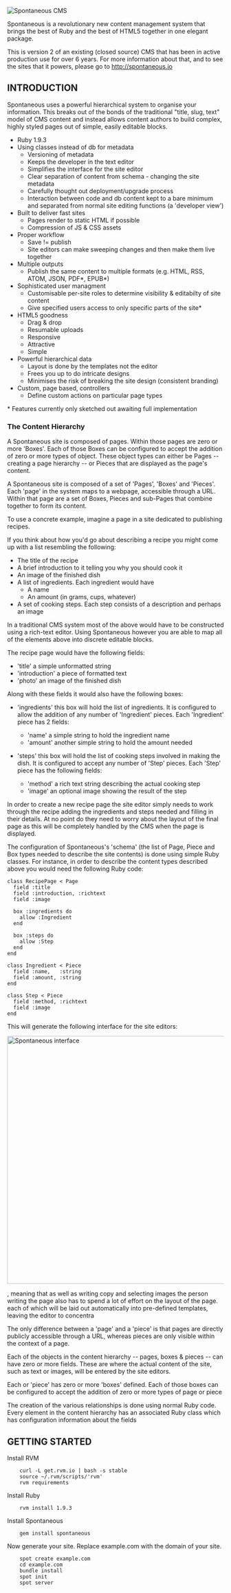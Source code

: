 ![Spontaneous CMS](https://github.com/SpontaneousCMS/spontaneous/raw/master/application/static/logo-400px-transparent.png)

Spontaneous is a revolutionary new content management system that brings the best of Ruby and the best of HTML5 together in one elegant package.

This is version 2 of an existing (closed source) CMS that has been in active production use for over 6 years. For more information about that, and to see the sites that it powers, please go to http://spontaneous.io

## INTRODUCTION

Spontaneous uses a powerful hierarchical system to organise your information. This breaks out of the bonds of the traditional "title, slug, text" model of CMS content and instead allows content authors to build complex, highly styled pages out of simple, easily editable blocks.

- Ruby 1.9.3
- Using classes instead of db for metadata
  - Versioning of metadata
  - Keeps the developer in the text editor
  - Simplifies the interface for the site editor
  - Clear separation of content from schema - changing the site metadata
  - Carefully thought out deployment/upgrade process
  - Interaction between code and db content kept to a bare minimum and separated from normal site editing functions (a 'developer view')
- Built to deliver fast sites
  - Pages render to static HTML if possible
  - Compression of JS & CSS assets
- Proper workflow
  - Save != publish
  - Site editors can make sweeping changes and then make them live together
- Multiple outputs
  - Publish the same content to multiple formats (e.g. HTML, RSS, ATOM, JSON, PDF\*, EPUB\*)
- Sophisticated user managment
  - Customisable per-site roles to determine visibility & editabilty of site content
  - Give specified users access to only specific parts of the site\*
- HTML5 goodness
  - Drag & drop
  - Resumable uploads
  - Responsive
  - Attractive
  - Simple
- Powerful hierarchical data
  - Layout is done by the templates not the editor
  - Frees you up to do intricate designs
  - Minimises the risk of breaking the site design (consistent branding)
- Custom, page based, controllers
  - Define custom actions on particular page types

\* Features currently only sketched out awaiting full implementation

### The Content Hierarchy

A Spontaneous site is composed of pages. Within those pages are zero or more 'Boxes'. Each of those Boxes can be configured to accept the addition of zero or more types of object. These object types can either be Pages -- creating a page hierarchy -- or Pieces that are displayed as the page's content.

A Spontaneous site is composed of a set of 'Pages', 'Boxes' and 'Pieces'. Each
'page' in the system maps to a webpage, accessible through a URL. Within that page are a set of Boxes, Pieces and sub-Pages that combine together to form its content.

To use a concrete example, imagine a page in a site dedicated to publishing recipes.

If you think about how you'd go about describing a recipe you might come up
with a list resembling the following:

- The title of the recipe
- A brief introduction to it telling you why you should cook it
- An image of the finished dish
- A list of ingredients. Each ingredient would have
	- A name
	- An amount (in grams, cups, whatever)
- A set of cooking steps. Each step consists of a description and perhaps an
	image

In a traditional CMS system most of the above would have to be constructed using
a rich-text editor. Using Spontaneous however you are able to map all of the
elements above into discrete editable blocks.

The recipe page would have the following fields:

- 'title' a simple unformatted string
- 'introduction' a piece of formatted text
- 'photo' an image of the finished dish

Along with these fields it would also have the following boxes:

- 'ingredients' this box will hold the list of ingredients. It is configured to
	allow the addition of any number of 'Ingredient' pieces. Each 'Ingredient'
	piece has 2 fields:
	- 'name' a simple string to hold the ingredient name
	- 'amount' another simple string to hold the amount needed

- 'steps' this box will hold the list of cooking steps involved in making the
	dish. It is configured to accept any number of 'Step' pieces. Each 'Step'
	piece has the following fields:
	- 'method' a rich text string describing the actual cooking step
	- 'image' an optional image showing the result of the step

In order to create a new recipe page the site editor simply needs to work
through the recipe adding the ingredients and steps needed and filling in their
details. At no point do they need to worry about the layout of the final page as
this will be completely handled by the CMS when the page is displayed.

The configuration of Spontaneous's 'schema' (the list of Page, Piece and Box
types needed to describe the site contents) is done using simple Ruby classes.
For instance, in order to describe the content types described above you would
need the following Ruby code:

    class RecipePage < Page
      field :title
      field :introduction, :richtext
      field :image

      box :ingredients do
        allow :Ingredient
      end

      box :steps do
        allow :Step
      end
    end

    class Ingredient < Piece
      field :name,   :string
      field :amount, :string
    end

    class Step < Piece
      field :method, :richtext
      field :image
    end

This will generate the following interface for the site editors:

<img src="https://github.com/SpontaneousCMS/spontaneous/raw/master/docs/recipe-interface-screenshot.png" alt="Spontaneous interface" width="800" height="577" />

, meaning that as well as writing copy and selecting images
the person writing the page also has to spend a lot of effort on the layout of
the page.
each of which will be laid out
automatically into pre-defined templates, leaving the editor to concentra

The only difference between a 'page' and a 'piece' is that pages are directly
publicly accessible through a URL, whereas pieces are only visible within the
context of a page.


Each of the objects in the content hierarchy -- pages, boxes & pieces -- can
have zero or more fields. These are where the actual content of the site, such
as text or images, will be entered by the site editors.

Each
or 'piece' has zero or more 'boxes' defined. Each of those boxes can be
configured to accept the addition of zero or more types of page or piece


The creation of the various relationships is done using normal Ruby code. Every
element in the content hierarchy has an associated Ruby class which has
configuration information about the fields

## GETTING STARTED

Install RVM

		curl -L get.rvm.io | bash -s stable
		source ~/.rvm/scripts/'rvm'
		rvm requirements

Install Ruby

		rvm install 1.9.3

Install Spontaneous

		gem install spontaneous

Now generate your site. Replace example.com with the domain of your site.

		spot create example.com
		cd example.com
		bundle install
		spot init
		spot server

